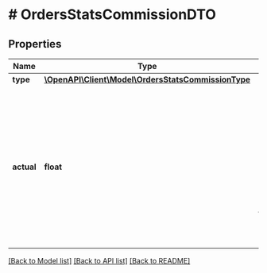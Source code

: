 # # OrdersStatsCommissionDTO

## Properties

Name | Type | Description | Notes
------------ | ------------- | ------------- | -------------
**type** | [**\OpenAPI\Client\Model\OrdersStatsCommissionType**](OrdersStatsCommissionType.md) |  | [optional]
**actual** | **float** | Сумма в рублях, которая была выставлена в момент создания заказа и которую нужно оплатить. Точность — два знака после запятой. | [optional]

[[Back to Model list]](../../README.md#models) [[Back to API list]](../../README.md#endpoints) [[Back to README]](../../README.md)
